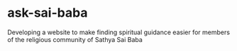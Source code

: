 # ask-sai-baba
Developing a website to make finding spiritual guidance easier for members of the religious community of Sathya Sai Baba 
